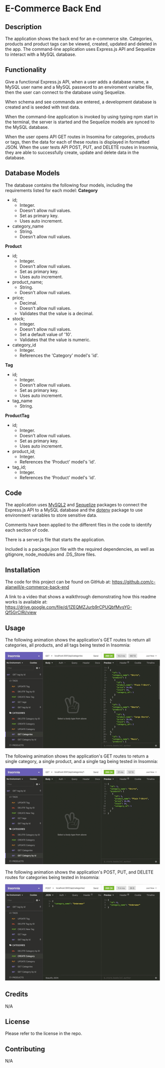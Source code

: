 # E-Commerce Back End

## Description

The application shows the back end for an e-commerce site.  Categories, products and product tags can be viewed, created, updated and deleted in the app.  The command-line application uses Express.js API and Sequelize to interact with a MySQL database. 


## Functionality

Give a functional Express.js API, when a user adds a database name, a MySQL user name and a MySQL password to an enviroment varialbe file, then the user can connect to the database using Sequelize.

When schema and see commands are entered, a development database is created and is seeded with test data.

When the command-line application is invoked by using typing npm start in the terminal, the server is started and the Sequelize models are synced to the MySQL database.

When the user opens API GET routes in Insomina for categories, products or tags, then the data for each of these routes is displayed in formatted JSON.  When the user tests API POST, PUT, and DELETE routes in Insomnia, they are able to successfully create, update and delete data in the database.


## Database Models

The database contains the following four models, including the requirements listed for each model: 
 **Category** 
* id;
    * Integer.
    * Doesn't allow null values.
    * Set as primary key.
    * Uses auto increment.
* category_name
    * String.
    * Doesn't allow null values.

 **Product** 
* id;
    * Integer.
    * Doesn't allow null values.
    * Set as primary key.
    * Uses auto increment.
* product_name;
    * String.
    * Doesn't allow null values.
* price;
    * Decimal.
    * Doesn't allow null values.
    * Validates that the value is a decimal.
* stock;
    * Integer.
    * Doesn't allow null values.
    * Set a default value of '10'.
    * Validates that the value is numeric.
* category_id
    * Integer.
    * References the 'Category' model's 'id'.

 **Tag** 
* id;
    * Integer.
    * Doesn't allow null values.
    * Set as primary key.
    * Uses auto increment.
* tag_name
    * String.

 **ProductTag** 
* id;
    * Integer.
    * Doesn't allow null values.
    * Set as primary key.
    * Uses auto increment.
* product_id;
    * Integer.
    * References the 'Product' model's 'id'.
* tag_id;
    * Integer.
    * References the 'Product' model's 'id'.

## Code

The application uses [MySQL2](https://www.npmjs.com/package/mysql2) and [Sequelize](https://www.npmjs.com/package/sequelize) packages to connect the Express.js API to a MySQL database and the [dotenv](https://www.npmjs.com/package/dotenv) package to use environment variables to store sensitive data.

Comments have been applied to the different files in the code to identify each section of code. 

There is a server.js file that starts the application.

Included is a package.json file with the required dependencies, as well as gitignore, node_modules and .DS_Store files.


## Installation

The code for this project can be found on GitHub at: https://github.com/c-alanwill/e-commerce-back-end

A link to a video that shows a walkthrough demonstrating how this readme works is available at: https://drive.google.com/file/d/1ZEQMZJurb9rCPUQbfMvsYG-Qf5GrCIRi/view


## Usage

The following animation shows the application's GET routes to return all categories, all products, and all tags being tested in Insomnia:

![In Insomnia, the user tests “GET tags,” “GET Categories,” and “GET All Products.”.](./Assets/13-orm-homework-demo-01.gif)

The following animation shows the application's GET routes to return a single category, a single product, and a single tag being tested in Insomnia:

![In Insomnia, the user tests “GET tag by id,” “GET Category by ID,” and “GET One Product.”](./Assets/13-orm-homework-demo-02.gif)

The following animation shows the application's POST, PUT, and DELETE routes for categories being tested in Insomnia:

![In Insomnia, the user tests “DELETE Category by ID,” “CREATE Category,” and “UPDATE Category.”](./Assets/13-orm-homework-demo-03.gif)


## Credits

N/A

## License

Please refer to the license in the repo.

## Contributing

N/A